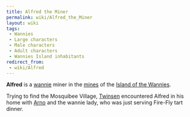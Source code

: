 ```yaml
---
title: Alfred the Miner
permalink: wiki/Alfred_the_Miner
layout: wiki
tags:
 - Wannies
 - Large characters
 - Male characters
 - Adult characters
 - Wannies Island inhabitants
redirect_from:
 - wiki/Alfred
---
```


**Alfred** is a [wannie](wannie "wikilink") miner in the
[mines](mines "wikilink") of the [Island of the
Wannies](Island_of_the_Wannies "wikilink").

Trying to find the Mosquibee Village, [Twinsen](Twinsen "wikilink")
encountered Alfred in his home with [Arno](Arno "wikilink") and the
wannie lady, who was just serving Fire-Fly tart dinner.
